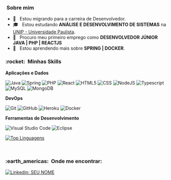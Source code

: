 
<h3> &nbsp;Sobre mim </h3>

- 🤔 &nbsp; Estou migrando para a carreira de Desenvolvedor.
- 🎓 &nbsp; Estou estudando **ANÁLISE E DESENVOLVIMENTO DE SISTEMAS** na <a href="https://www.unip.br/">UNIP - Universidade Paulista</a>.
- 💼 &nbsp; Procuro meu primeiro emprego como **DESENVOLVEDOR JÚNIOR JAVA | PHP | REACTJS**
- 🌱 &nbsp; Estou aprendendo mais sobre **SPRING | DOCKER**.

<h3> :rocket: &nbsp;Minhas Skills </h3>

**Aplicações e Dados**

  ![Java](https://img.shields.io/badge/Java-ED8B00?style=for-the-badge&logo=java&logoColor=white)
  ![Spring](https://img.shields.io/badge/Spring-6DB33F?style=for-the-badge&logo=spring&logoColor=white)
  ![PHP](https://img.shields.io/badge/PHP-777BB4?style=for-the-badge&logo=php&logoColor=white)
  ![React](https://img.shields.io/badge/React-20232A?style=for-the-badge&logo=react&logoColor=61DAFB)
  ![HTML5](https://img.shields.io/badge/HTML5-E34F26?style=for-the-badge&logo=html5&logoColor=white)
  ![CSS](https://img.shields.io/badge/CSS3-1572B6?style=for-the-badge&logo=css3&logoColor=white)
  ![NodeJS](https://img.shields.io/badge/Node.js-43853D?style=for-the-badge&logo=node.js&logoColor=white)
  ![Typescript](https://img.shields.io/badge/TypeScript-007ACC?style=for-the-badge&logo=typescript&logoColor=white)
  ![MySQL](https://img.shields.io/badge/MySQL-00000F?style=for-the-badge&logo=mysql&logoColor=white)
  ![MongoDB](https://img.shields.io/badge/MongoDB-4EA94B?style=for-the-badge&logo=mongodb&logoColor=white)

  
**DevOps**

  ![Git](https://img.shields.io/badge/Git-E34F26?style=for-the-badge&logo=git&logoColor=white)
  ![GitHub](https://img.shields.io/badge/GitHub-100000?style=for-the-badge&logo=github&logoColor=white)
  ![Heroku](https://img.shields.io/badge/Heroku-430098?style=for-the-badge&logo=heroku&logoColor=white)
  ![Docker](https://img.shields.io/badge/Docker-2496ED?style=for-the-badge&logo=docker&logoColor=white)

**Ferramentas de Desenvolvimento**

  ![Visual Studio Code](https://img.shields.io/badge/-Visual%20Studio%20Code-333333?style=for-the-badge&logo=visual-studio-code&logoColor=blue)
  ![Eclipse](https://img.shields.io/badge/-Eclipse-orange?style=for-the-badge&logo=eclipse-ide&logoColor=blue)
 

 [![Top Linguagens](https://github-readme-stats.vercel.app/api/top-langs/?username=leandroaugusto-souza&theme=dracula)](https://github.com/leandroaugusto-souza/github-readme-stats)

<br/>

<h3> :earth_americas: &nbsp;Onde me encontrar: </h3> 

[![Linkedin: SEU NOME](https://img.shields.io/badge/-LINKEDIN-blue?style=flat-square&logo=Linkedin&logoColor=white&link=https://www.linkedin.com/in/leandro-augusto-santos-de-souza/)](https://www.linkedin.com/in/leandro-augusto-santos-de-souza/)

